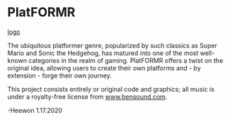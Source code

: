 # PlatFORMR

[logo]("./platformr-logo.png")

The ubiquitous platformer genre, popularized by such classics as Super Mario and Sonic the Hedgehog, has matured into one of the most well-known categories in the realm of gaming. PlatFORMR offers a twist on the original idea, allowing users to create their own platforms and - by extension - forge their own journey. 

This project consists entirely or original code and graphics; all music is under a royalty-free license from www.bensound.com.

-Heewon 1.17.2020
